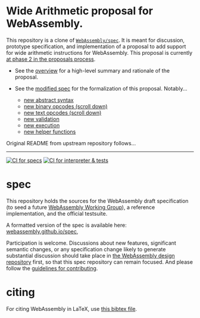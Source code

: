 # Wide Arithmetic proposal for WebAssembly.

This repository is a clone of
[`WebAssembly/spec`](https://github.com/WebAssembly/spec/). It is meant for
discussion, prototype specification, and implementation of a proposal to add
support for wide arithmetic instructions for WebAssembly. This proposal is
currently [at phase 2 in the proposals process][phase].

[phase]: https://github.com/WebAssembly/proposals

* See the [overview](./proposals/wide-arithmetic/Overview.md) for a
  high-level summary and rationale of the proposal.

* See the [modified spec](https://webassembly.github.io/wide-arithmetic/core/)
  for the formalization of this proposal. Notably...
  * [new abstract syntax](https://webassembly.github.io/wide-arithmetic/core/syntax/instructions.html#numeric-instructions)
  * [new binary opcodes (scroll down)](https://webassembly.github.io/wide-arithmetic/core/binary/instructions.html#numeric-instructions)
  * [new text opcodes (scroll down)](https://webassembly.github.io/wide-arithmetic/core/text/instructions.html#numeric-instructions)
  * [new validation](https://webassembly.github.io/wide-arithmetic/core/valid/instructions.html#xref-syntax-types-syntax-valtype-mathsf-i64-mathsf-xref-syntax-instructions-syntax-binop-mathit-binop-mathsf-128)
  * [new execution](https://webassembly.github.io/wide-arithmetic/core/exec/instructions.html#xref-syntax-types-syntax-valtype-mathsf-i64-mathsf-xref-syntax-instructions-syntax-binop-mathit-binop-mathsf-128)
  * [new helper functions](https://webassembly.github.io/wide-arithmetic/core/exec/numerics.html#xref-exec-numerics-op-iconcat-mathrm-iconcat-m-n-i-1-i-2)

Original README from upstream repository follows...

--------------------------------------------------------------------------------

[![CI for specs](https://github.com/WebAssembly/spec/actions/workflows/ci-spec.yml/badge.svg)](https://github.com/WebAssembly/spec/actions/workflows/ci-spec.yml)
[![CI for interpreter & tests](https://github.com/WebAssembly/spec/actions/workflows/ci-interpreter.yml/badge.svg)](https://github.com/WebAssembly/spec/actions/workflows/ci-interpreter.yml)

# spec

This repository holds the sources for the WebAssembly draft specification
(to seed a future
[WebAssembly Working Group](https://lists.w3.org/Archives/Public/public-new-work/2017Jun/0005.html)),
a reference implementation, and the official testsuite.

A formatted version of the spec is available here:
[webassembly.github.io/spec](https://webassembly.github.io/spec/),

Participation is welcome. Discussions about new features, significant semantic
changes, or any specification change likely to generate substantial discussion
should take place in
[the WebAssembly design repository](https://github.com/WebAssembly/design)
first, so that this spec repository can remain focused. And please follow the
[guidelines for contributing](Contributing.md).

# citing

For citing WebAssembly in LaTeX, use [this bibtex file](wasm-specs.bib).
